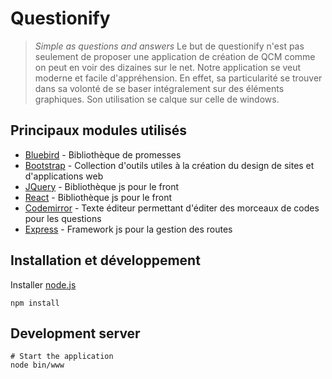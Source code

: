 
# Questionify

> *Simple as questions and answers*
Le but de questionify n'est pas seulement de proposer une application de création de QCM comme on peut en voir des dizaines sur le net. 
Notre application se veut moderne et facile d'appréhension. En effet, sa particularité se trouver dans sa volonté de se baser intégralement sur des éléments graphiques. Son utilisation se calque sur celle de windows.

## Principaux modules utilisés
  
*  [Bluebird](https://www.npmjs.com/package/bluebird) - Bibliothèque de promesses
*  [Bootstrap](https://getbootstrap.com/docs/4.3/getting-started/introduction/) - Collection d'outils utiles à la création du design de sites et d'applications web 
*  [JQuery](https://jquery.com) - Bibliothèque js pour le front
* [React](https://reactjs.org) - Bibliothèque js pour le front
*  [Codemirror](https://codemirror.net) - Texte éditeur permettant d'éditer des morceaux de codes pour les questions
* [Express](https://www.npmjs.com/package/express) - Framework js pour la gestion des routes


## Installation et développement
Installer [node.js](https://nodejs.org)

``` text
npm install
```

## Development server

``` text
# Start the application
node bin/www